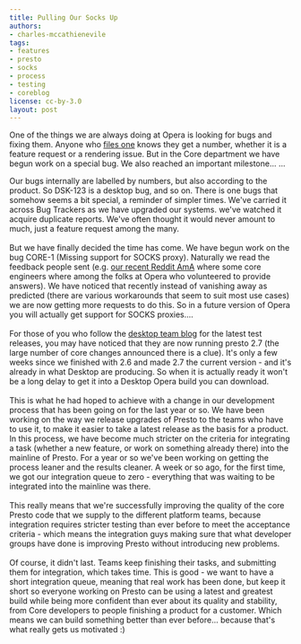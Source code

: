 ```yaml
---
title: Pulling Our Socks Up
authors:
- charles-mccathienevile
tags:
- features
- presto
- socks
- process
- testing
- coreblog
license: cc-by-3.0
layout: post
---
```


<p>One of the things we are always doing at Opera is looking for bugs and fixing them. Anyone who <a href="http://bugs.opera.com/" rel="nofollow" target="_blank">files one</a> knows they get a number, whether it is a feature request or a rendering issue. But in the Core department we have begun work on a special bug. We also reached an important milestone... ... </p><!--more-->Our bugs internally are labelled by numbers, but also according to the product. So DSK-123 is a desktop bug, and so on. There is one bugs that somehow seems a bit special, a reminder of simpler times. We&#39;ve carried it across Bug Trackers as we have upgraded our systems. we&#39;ve watched it acquire duplicate reports. We&#39;ve often thought it would never amount to much, just a feature request among the many.<br/><br/>But we have finally decided the time has come. We have begun work on the bug CORE-1 (Missing support for SOCKS proxy). Naturally we read the feedback people sent (e.g. <a href="http://www.reddit.com/r/IAmA/comments/dtbcz/hey_reddit_join_the_opera_browser_team_for_an/" target="_blank">our recent Reddit AmA</a> where some core engineers where among the folks at Opera who volunteered to provide answers). We have noticed that recently instead of vanishing away as predicted (there are various workarounds that seem to suit most use cases) we are now getting more requests to do this. So in a future version of Opera you will actually get support for SOCKS proxies....<br/><br/>For those of you who follow the <a href="http://my.opera.com/desktopteam/blog/" target="_blank">desktop team blog</a> for the latest test releases, you may have noticed that they are now running presto 2.7 (the large number of core changes announced there is a clue). It&#39;s only a few weeks since we finished with 2.6 and made 2.7 the current version - and it&#39;s already in what Desktop are producing. So when it is actually ready it won&#39;t be a long delay to get it into a Desktop Opera build you can download.<br/><br/>This is what he had hoped to achieve with a change in our development process that has been going on for the last year or so. We have been working on the way we release upgrades of Presto to the teams who have to use it, to make it easier to take a latest release as the basis for a product. In this process, we have become much stricter on the criteria for integrating a task (whether a new feature, or work on something already there) into the mainline of Presto. For a year or so we&#39;ve been working on getting the process leaner and the results cleaner. A week or so ago, for the first time, we got our integration queue to zero - everything that was waiting to be integrated into the mainline was there.<br/><br/>This really means that we&#39;re successfully improving the quality of the core Presto code that we supply to the different platform teams, because integration requires stricter testing than ever before to meet the acceptance criteria - which means the integration guys making sure that what developer groups have done is improving Presto without introducing new problems.<br/><br/>Of course, it didn&#39;t last. Teams keep finishing their tasks, and submitting them for integration, which takes time. This is good - we want to have a short integration queue, meaning that real work has been done, but keep it short so everyone working on Presto can be using a latest and greatest build while being more confident than ever about its quality and stability, from Core developers to people finishing a product for a customer. Which means we can build something better than ever before... because that&#39;s what really gets us motivated :)
